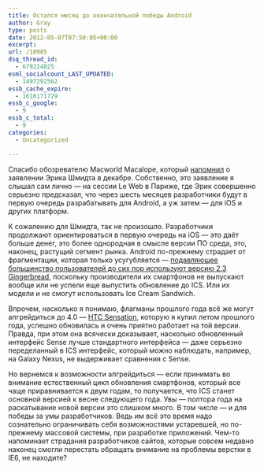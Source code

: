 ```yaml
---
title: Остался месяц до окончательной победы Android
author: Gray
type: posts
date: 2012-05-07T07:50:05+00:00
excerpt:
url: /10985
dsq_thread_id:
  - 679224025
esml_socialcount_LAST_UPDATED:
  - 1497292562
essb_cache_expire:
  - 1616171729
essb_c_google:
  - 9
essb_c_total:
  - 9
categories:
  - Uncategorized

---
```








Спасибо обозревателю Macworld Macalope, который [напомнил][1] о заявлении Эрика Шмидта в декабре. Собственно, это заявление я слышал сам лично — на сессии Le Web в Париже, где Эрик совершенно серьезно предсказал, что через шесть месяцев разработчики будут в первую очередь разрабатывать для Android, а уж затем — для iOS и других платформ.

К сожалению для Шмидта, так не произошло. Разработчики продолжают ориентироваться в первую очередь на iOS — это даёт больше денег, это более однородная в смысле версии ПО среда, это, наконец, растущий сегмент рынка. Android по-прежнему страдает от фрагментации, которая только усугубляется — [подавляющее большинство пользователей до сих пор используют версию 2.3 Gingerbread][2], поскольку производители их смартфонов не выпускают вообще или не успели еще выпустить обновление до ICS. Или их модели и не смогут использовать Ice Cream Sandwich.

Впрочем, насколько я понимаю, флагманы прошлого года всё же могут апгрейдиться до 4.0 — [HTC Sensation][3], которую я купил летом прошлого года, успешно обновилась и очень приятно работает на той версии. Правда, при этом она всячески доказывает, насколько обновленный интерфейс Sense лучше стандартного интерфейса — даже серьезно переделанный в ICS интерфейс, который можно наблюдать, например, на Galaxy Nexus, не выдерживает сравнения с Sense. 

Но вернемся к возможности апгрейдиться — если принимать во внимание естественный цикл обновления смартфонов, который все чаще приравнивается к двум годам, то получается, что ICS станет основной версией к весне следующего года. Увы — полтора года на раскатывание новой версии это слишком много. В том числе — и для победы за умы разработчиков. Ведь им всё это время надо сознательно ограничивать себя возможностями устаревшей, но по-прежнему массовой системы, при разработке приложений. Чем-то напоминает страдания разработчиков сайтов, которые совсем недавно наконец смогли перестать обращать внимание на проблемы верстки в IE6, не находите?

 [1]: http://www.macworld.com/article/1166665/macalope_one_month_to_go.html
 [2]: http://developer.android.com/resources/dashboard/platform-versions.html
 [3]: http://www.searchengines.ru/blog/archives/010860.html